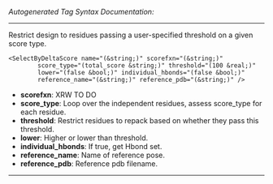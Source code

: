 _Autogenerated Tag Syntax Documentation:_

---
Restrict design to residues passing a user-specified threshold on a given score type.

```
<SelectByDeltaScore name="(&string;)" scorefxn="(&string;)"
        score_type="(total_score &string;)" threshold="(100 &real;)"
        lower="(false &bool;)" individual_hbonds="(false &bool;)"
        reference_name="(&string;)" reference_pdb="(&string;)" />
```

-   **scorefxn**: XRW TO DO
-   **score_type**: Loop over the independent residues, assess score_type for each residue.
-   **threshold**: Restrict residues to repack based on whether they pass this threshold.
-   **lower**: Higher or lower than threshold.
-   **individual_hbonds**: If true, get Hbond set.
-   **reference_name**: Name of reference pose.
-   **reference_pdb**: Reference pdb filename.

---
